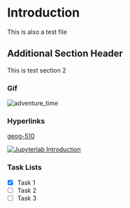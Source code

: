 # Introduction

This is also a test file

## Additional Section Header

This is test section 2

### Gif

![adventure_time](https://media1.tenor.com/m/_WqPD4H3lQMAAAAC/deer-fingers-adventure-time.gif)

### Hyperlinks

[geog-510](https://geog-510.gishub.org)

[![Jupyterlab Introduction](https://i.ytimg.com/vi/lSzF5I6s2y4/hqdefault.jpg)](https://www.youtube.com/watch)

### Task Lists

- [x] Task 1
- [ ] Task 2
- [ ] Task 3